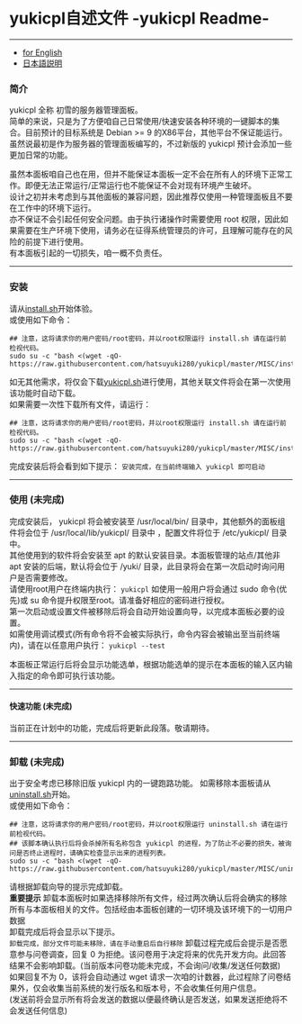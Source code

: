 # yukicpl自述文件 -yukicpl Readme-

---

* [for English](https://github.com/hatsuyuki280/yukicpl/blob/master/MISC/Readme_en.md)  
* [日本語説明](https://github.com/hatsuyuki280/yukicpl/blob/master/MISC/Readme_jp.md)
### 简介
yukicpl 全称 初雪的服务器管理面板。  
简单的来说，只是为了方便咱自己日常使用/快速安装各种环境的一键脚本的集合。目前预计的目标系统是 Debian >= 9 的X86平台，其他平台不保证能运行。  
虽然说最初是作为服务器的管理面板编写的，不过新版的 yukicpl 预计会添加一些更加日常的功能。  

虽然本面板咱自己也在用，但并不能保证本面板一定不会在所有人的环境下正常工作。即便无法正常运行/正常运行也不能保证不会对现有环境产生破坏。  
设计之初并未考虑到与其他面板的兼容问题，因此推荐仅使用一种管理面板且不要在工作中的环境下运行。  
亦不保证不会引起任何安全问题。由于执行诸操作时需要使用 root 权限，因此如果需要在生产环境下使用，请务必在征得系统管理员的许可，且理解可能存在的风险的前提下进行使用。  
有本面板引起的一切损失，咱一概不负责任。  

---

### 安装
请从[install.sh](https://github.com/hatsuyuki280/yukicpl/blob/masterMISC/install.sh)开始体验。  
或使用如下命令：
```
## 注意，这将请求你的用户密码/root密码，并以root权限运行 install.sh 请在运行前检视代码。
sudo su -c "bash <(wget -qO- https://raw.githubusercontent.com/hatsuyuki280/yukicpl/master/MISC/install.sh)"
```
如无其他需求，将仅会下载[yukicpl.sh](https://github.com/hatsuyuki280/yukicpl/blob/master/yukicpl.sh)进行使用，其他关联文件将会在第一次使用该功能时自动下载。  
如果需要一次性下载所有文件，请运行：
```
## 注意，这将请求你的用户密码/root密码，并以root权限运行 install.sh 请在运行前检视代码。
sudo su -c "bash <(wget -qO- https://raw.githubusercontent.com/hatsuyuki280/yukicpl/master/MISC/install_full.sh)"
```
完成安装后将会看到如下提示：
```安装完成，在当前终端输入 yukicpl 即可启动```

---

### 使用 (未完成)
完成安装后， yukicpl 将会被安装至 /usr/local/bin/ 目录中，其他额外的面板组件将会位于 /usr/local/lib/yukicpl/ 目录中 ，配置文件将位于 /etc/yukicpl/ 目录中。  
其他使用到的软件将会安装至 apt 的默认安装目录。本面板管理的站点/其他非 apt 安装的后端，默认将会位于 /yuki/ 目录，此目录将会在第一次启动时询问用户是否需要修改。  
请使用root用户在终端内执行：
``` yukicpl ```
如使用一般用户将会通过 sudo 命令(优先)或 su 命令提升权限至root。请准备好相应的密码进行授权。  
第一次启动或设置文件被移除后将会自动开始设置向导，以完成本面板必要的设置。  
如需使用调试模式(所有命令将不会被实际执行，命令内容会被输出至当前终端内)，请在以任意用户执行：
``` yukicpl --test ```

本面板正常运行后将会显示功能选单，根据功能选单的提示在本面板的输入区内输入指定的命令即可执行该功能。  

---

#### 快速功能 (未完成)
当前正在计划中的功能，完成后将更新此段落。敬请期待。  

---

### 卸载 (未完成)
出于安全考虑已移除旧版 yukicpl 内的一键跑路功能。
如需移除本面板请从[uninstall.sh](https://github.com/hatsuyuki280/yukicpl/blob/master/MISC/uninstall.sh)开始。  
或使用如下命令：
```
## 注意，这将请求你的用户密码/root密码，并以root权限运行 uninstall.sh 请在运行前检视代码。
## 该脚本确认执行后将会杀掉所有名称包含 yukicpl 的进程，为了防止不必要的损失，被询问是否终止进程时，请确实检查显示出来的进程列表。
sudo su -c "bash <(wget -qO- https://raw.githubusercontent.com/hatsuyuki280/yukicpl/master/MISC/uninstall.sh)"
```
请根据卸载向导的提示完成卸载。  
**重要提示**
卸载本面板时如果选择移除所有文件，经过两次确认后将会确实的移除所有与本面板相关的文件。包括经由本面板创建的一切环境及该环境下的一切用户数据  
卸载完成后将会显示以下提示。  
```卸载完成，部分文件可能未移除，请在手动重启后自行移除```
卸载过程完成后会提示是否愿意参与问卷调查，回复 0 为拒绝。该问卷用于决定将来的优先开发方向。此回答结果不会影响卸载。(当前版本问卷功能未完成，不会询问/收集/发送任何数据)  
如果回复不为 0，该将会自动通过 wget 请求一次咱的计数器，此过程除了问卷结果外，仅会收集当前系统的发行版名和版本号，不会收集任何用户信息。  
(发送前将会显示所有将会发送的数据以便最终确认是否发送，如果发送拒绝将不会发送任何信息)  
